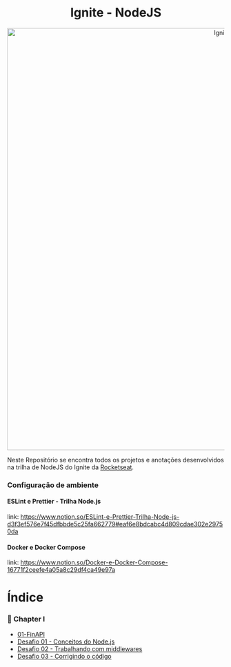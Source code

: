 <h1 align="center">
    Ignite - NodeJS
</h1>

<p align="center">
   <img src="https://user-images.githubusercontent.com/83431609/152696214-a408d461-ff0b-4b6c-adf9-1592a5d00f70.png" alt="Ignite" width="980"/>
</p>


Neste Repositório se encontra todos os projetos e anotações desenvolvidos na trilha de NodeJS do Ignite da [Rocketseat](https://github.com/Rocketseat).

### Configuração de ambiente

#### ESLint e Prettier - Trilha Node.js

link: https://www.notion.so/ESLint-e-Prettier-Trilha-Node-js-d3f3ef576e7f45dfbbde5c25fa662779#eaf6e8bdcabc4d809cdae302e29750da

#### Docker e Docker Compose

link: https://www.notion.so/Docker-e-Docker-Compose-16771f2ceefe4a05a8c29df4ca49e97a

# Índice

### 📁 Chapter I

- [01-FinAPI](https://github.com/Ceviche9/ignite-node/tree/main/01%20-%20FinAPI)
- [Desafio 01 - Conceitos do Node.js](https://github.com/Ceviche9/Desafio-01-Conceitos-do-Node.js)
- [Desafio 02 - Trabalhando com middlewares](https://github.com/Ceviche9/Desafio-02-Trabalhando-com-middlewares)
- [Desafio 03 - Corrigindo o código](https://github.com/Ceviche9/Desafio-03-Corrigindo-o-codigo)
